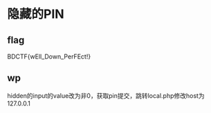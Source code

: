 # 隐藏的PIN
## flag
BDCTF{wEll_Down_PerFEct!}
## wp
hidden的input的value改为非0，获取pin提交，跳转local.php修改host为127.0.0.1
